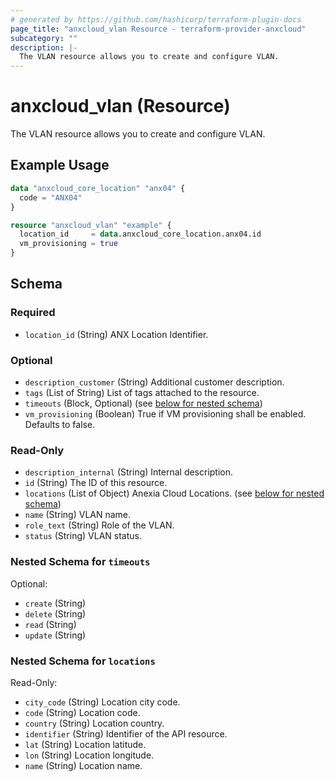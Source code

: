 ```yaml
---
# generated by https://github.com/hashicorp/terraform-plugin-docs
page_title: "anxcloud_vlan Resource - terraform-provider-anxcloud"
subcategory: ""
description: |-
  The VLAN resource allows you to create and configure VLAN.
---
```


# anxcloud_vlan (Resource)

The VLAN resource allows you to create and configure VLAN.

## Example Usage

```terraform
data "anxcloud_core_location" "anx04" {
  code = "ANX04"
}

resource "anxcloud_vlan" "example" {
  location_id     = data.anxcloud_core_location.anx04.id
  vm_provisioning = true
}
```

<!-- schema generated by tfplugindocs -->
## Schema

### Required

- `location_id` (String) ANX Location Identifier.

### Optional

- `description_customer` (String) Additional customer description.
- `tags` (List of String) List of tags attached to the resource.
- `timeouts` (Block, Optional) (see [below for nested schema](#nestedblock--timeouts))
- `vm_provisioning` (Boolean) True if VM provisioning shall be enabled. Defaults to false.

### Read-Only

- `description_internal` (String) Internal description.
- `id` (String) The ID of this resource.
- `locations` (List of Object) Anexia Cloud Locations. (see [below for nested schema](#nestedatt--locations))
- `name` (String) VLAN name.
- `role_text` (String) Role of the VLAN.
- `status` (String) VLAN status.

<a id="nestedblock--timeouts"></a>
### Nested Schema for `timeouts`

Optional:

- `create` (String)
- `delete` (String)
- `read` (String)
- `update` (String)


<a id="nestedatt--locations"></a>
### Nested Schema for `locations`

Read-Only:

- `city_code` (String) Location city code.
- `code` (String) Location code.
- `country` (String) Location country.
- `identifier` (String) Identifier of the API resource.
- `lat` (String) Location latitude.
- `lon` (String) Location longitude.
- `name` (String) Location name.


